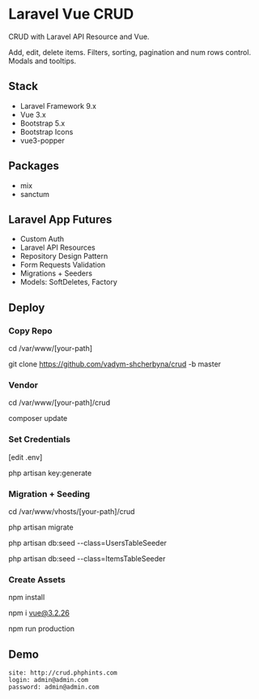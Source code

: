 # Laravel Vue CRUD

CRUD with Laravel API Resource and Vue.

Add, edit, delete items. Filters, sorting, pagination and num rows control. Modals and tooltips. 

## Stack

- Laravel Framework 9.x
- Vue 3.x
- Bootstrap 5.x
- Bootstrap Icons
- vue3-popper

## Packages

- mix
- sanctum

## Laravel App Futures

- Custom Auth
- Laravel API Resources
- Repository Design Pattern
- Form Requests Validation
- Migrations + Seeders
- Models: SoftDeletes, Factory

## Deploy

  ### Copy Repo

  cd /var/www/[your-path]

  git clone https://github.com/vadym-shcherbyna/crud -b master

  ### Vendor

  cd /var/www/[your-path]/crud

  composer update

  ### Set Credentials
  
  [edit .env]

  php artisan key:generate

  ### Migration + Seeding
  
  cd /var/www/vhosts/[your-path]/crud 

  php artisan migrate

  php artisan db:seed --class=UsersTableSeeder

  php artisan db:seed --class=ItemsTableSeeder

  ### Create Assets 

  npm install

  npm i vue@3.2.26

  npm run production

## Demo

    site: http://crud.phphints.com
    login: admin@admin.com
    password: admin@admin.com
    
